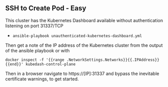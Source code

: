 ## SSH to Create Pod - Easy

This cluster has the Kubernetes Dashboard available without authentication listening on port 31337/TCP

- `ansible-playbook unauthenticated-kubernetes-dashboard.yml`

Then get a note of the IP address of the Kubernetes cluster from the output of the ansible playbook or with 

```
docker inspect -f '{{range .NetworkSettings.Networks}}{{.IPAddress}}{{end}}' kubedash-control-plane
```

Then in a browser navigate to https://[IP]:31337 and bypass the inevitable certificate warnings, to get started.
